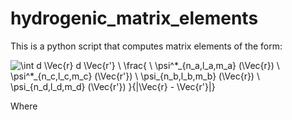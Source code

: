# hydrogenic_matrix_elements
This is a python script that computes matrix elements of the form:

<img src="https://latex.codecogs.com/gif.latex?\int&space;d&space;\Vec{r}&space;d&space;\Vec{r'}&space;\&space;\frac{&space;\&space;\psi^*_{n_a,l_a,m_a}&space;(\Vec{r})&space;\&space;\psi^*_{n_c,l_c,m_c}&space;(\Vec{r'})&space;\&space;\psi_{n_b,l_b,m_b}&space;(\Vec{r})&space;\&space;\psi_{n_d,l_d,m_d}&space;(\Vec{r'})&space;}{|\Vec{r}&space;-&space;\Vec{r'}|}" title="\int d \Vec{r} d \Vec{r'} \ \frac{ \ \psi^*_{n_a,l_a,m_a} (\Vec{r}) \ \psi^*_{n_c,l_c,m_c} (\Vec{r'}) \ \psi_{n_b,l_b,m_b} (\Vec{r}) \ \psi_{n_d,l_d,m_d} (\Vec{r'}) }{|\Vec{r} - \Vec{r'}|}" />

Where 
